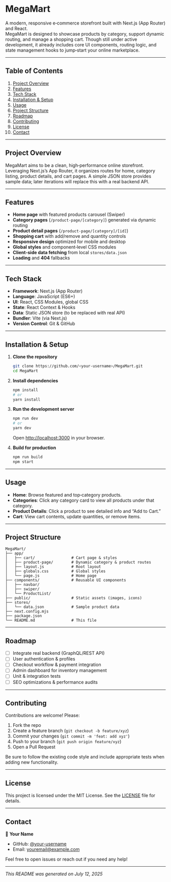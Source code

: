 # MegaMart

A modern, responsive e‑commerce storefront built with Next.js (App Router) and React.  
MegaMart is designed to showcase products by category, support dynamic routing, and manage a shopping cart. Though still under active development, it already includes core UI components, routing logic, and state management hooks to jump‑start your online marketplace.

---

## Table of Contents

1. [Project Overview](#project-overview)
2. [Features](#features)
3. [Tech Stack](#tech-stack)
4. [Installation & Setup](#installation--setup)
5. [Usage](#usage)
6. [Project Structure](#project-structure)
7. [Roadmap](#roadmap)
8. [Contributing](#contributing)
9. [License](#license)
10. [Contact](#contact)

---

## Project Overview

MegaMart aims to be a clean, high‑performance online storefront. Leveraging Next.js’s App Router, it organizes routes for home, category listing, product details, and cart pages. A simple JSON store provides sample data; later iterations will replace this with a real backend API.

---

## Features

- **Home page** with featured products carousel (Swiper)
- **Category pages** (`/product-page/[category]`) generated via dynamic routing
- **Product detail pages** (`/product-page/[category]/[id]`)
- **Shopping cart** with add/remove and quantity controls
- **Responsive design** optimized for mobile and desktop
- **Global styles** and component‑level CSS modules
- **Client‑side data fetching** from local `stores/data.json`
- **Loading** and **404** fallbacks

---

## Tech Stack

- **Framework**: Next.js (App Router)
- **Language**: JavaScript (ES6+)
- **UI**: React, CSS Modules, global CSS
- **State**: React Context & Hooks
- **Data**: Static JSON store (to be replaced with real API)
- **Bundler**: Vite (via Next.js)
- **Version Control**: Git & GitHub

---

## Installation & Setup

1. **Clone the repository**

   ```bash
   git clone https://github.com/<your-username>/MegaMart.git
   cd MegaMart
   ```

2. **Install dependencies**

   ```bash
   npm install
   # or
   yarn install
   ```

3. **Run the development server**

   ```bash
   npm run dev
   # or
   yarn dev
   ```

   Open [http://localhost:3000](http://localhost:3000) in your browser.

4. **Build for production**
   ```bash
   npm run build
   npm start
   ```

---

## Usage

- **Home**: Browse featured and top‑category products.
- **Categories**: Click any category card to view all products under that category.
- **Product Details**: Click a product to see detailed info and “Add to Cart.”
- **Cart**: View cart contents, update quantities, or remove items.

---

## Project Structure

```
MegaMart/
├── app/
│   ├── cart/                # Cart page & styles
│   ├── product-page/        # Dynamic category & product routes
│   ├── layout.js            # Root layout
│   ├── globals.css          # Global styles
│   └── page.js              # Home page
├── components/              # Reusable UI components
│   ├── navbar/
│   ├── swiper/
│   └── ProductList/
├── public/                  # Static assets (images, icons)
├── stores/
│   └── data.json            # Sample product data
├── next.config.mjs
├── package.json
└── README.md                # This file
```

---

## Roadmap

- [ ] Integrate real backend (GraphQL/REST API)
- [ ] User authentication & profiles
- [ ] Checkout workflow & payment integration
- [ ] Admin dashboard for inventory management
- [ ] Unit & integration tests
- [ ] SEO optimizations & performance audits

---

## Contributing

Contributions are welcome! Please:

1. Fork the repo
2. Create a feature branch (`git checkout -b feature/xyz`)
3. Commit your changes (`git commit -m 'feat: add xyz'`)
4. Push to your branch (`git push origin feature/xyz`)
5. Open a Pull Request

Be sure to follow the existing code style and include appropriate tests when adding new functionality.

---

## License

This project is licensed under the MIT License. See the [LICENSE](LICENSE) file for details.

---

## Contact

👤 **Your Name**

- GitHub: [@your-username](https://github.com/your-username)
- Email: youremail@example.com

Feel free to open issues or reach out if you need any help!

---

_This README was generated on July 12, 2025_

